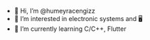 - 👋 Hi, I’m @humeyracengizz
- 👀 I’m interested in electronic systems and 🖥
- 🌱 I’m currently learning C/C++, Flutter

